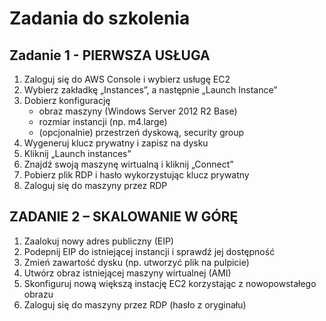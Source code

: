 <h1>Zadania do szkolenia</h1>
<h2>Zadanie 1 - PIERWSZA USŁUGA</h2>
<ol>
	<li>Zaloguj się do AWS Console i wybierz usługę EC2</li>
	<li>Wybierz zakładkę „Instances”, a następnie „Launch Instance”</li>
	<li>Dobierz konfigurację
		<ul>
			<li>obraz maszyny (Windows Server 2012 R2 Base)</li>
			<li>rozmiar instancji (np. m4.large)</li>
			<li>(opcjonalnie) przestrzeń dyskową, security group</li>
		</ul>
	</li>
	<li>Wygeneruj klucz prywatny i zapisz na dysku</li>
	<li>Kliknij „Launch instances”</li>
	<li>Znajdź swoją maszynę wirtualną i kliknij „Connect”</li>
	<li>Pobierz plik RDP i hasło wykorzystując klucz prywatny</li>
	<li>Zaloguj się do maszyny przez RDP</li>
</ol>
<h2>ZADANIE 2 – SKALOWANIE W GÓRĘ</h2>
<ol>
	<li>Zaalokuj nowy adres publiczny (EIP)</li>
	<li>Podepnij EIP do istniejącej instancji i sprawdź jej dostępność</li>
	<li>Zmień zawartość dysku (np. utworzyć plik na pulpicie)</li>
	<li>Utwórz obraz istniejącej maszyny wirtualnej (AMI)</li>
	<li>Skonfiguruj nową większą instację EC2 korzystając z nowopowstałego obrazu</li>
	<li>Zaloguj się do maszyny przez RDP (hasło z oryginału)</li>
</ol>